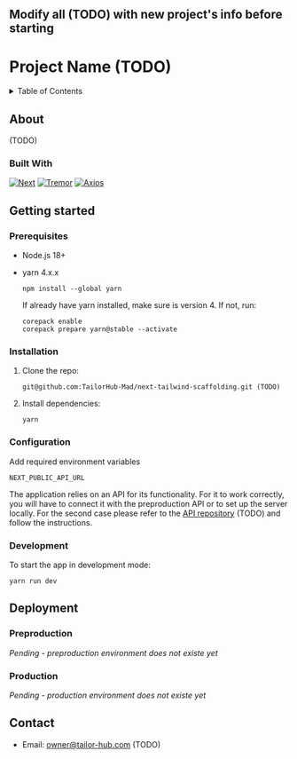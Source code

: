 ## Modify all (TODO) with new project's info before starting

# Project Name (TODO)

<!-- TABLE OF CONTENTS -->
<details>
  <summary>Table of Contents</summary>
  <ol>
    <li>
      <a href="#about">About</a>
      <ul>
        <li><a href="#built-with">Built With</a></li>
      </ul>
    </li>
    <li>
      <a href="#getting-started">Getting Started</a>
      <ul>
        <li><a href="#prerequisites">Prerequisites</a></li>
        <li><a href="#installation">Installation</a></li>
        <li><a href="#configuration">Configuration</a></li>
        <li><a href="#development">Development</a></li>
      </ul>
    </li>
    <li>
        <a href="#deployment">Deployment</a>
        <ul>
          <li><a href="#preproduction">Preproduction</a></li>
          <li><a href="#production">Production</a></li>
        </ul>
    </li>
    <li><a href="#contact">Contact</a></li>
  </ol>
</details>

<!-- ABOUT THE PROJECT -->

## About

(TODO)

### Built With

[![Next][Next.js]][Next-url]
[![Tremor][Tailwind]][Tremor-url]
[![Axios][Axios]][Axios-url]

<!-- GETTING STARTED -->

## Getting started

### Prerequisites

- Node.js 18+
- yarn 4.x.x

  ```
  npm install --global yarn
  ```

  If already have yarn installed, make sure is version 4. If not, run:

  ```
  corepack enable
  corepack prepare yarn@stable --activate
  ```

### Installation

1. Clone the repo:

   ```
   git@github.com:TailorHub-Mad/next-tailwind-scaffolding.git (TODO)
   ```

2. Install dependencies:

   ```
   yarn
   ```

### Configuration

Add required environment variables

```
NEXT_PUBLIC_API_URL
```

The application relies on an API for its functionality. For it to work correctly, you will have to connect it with the preproduction API or to set up the server locally. For the second case please refer to the [API repository](https://github.com/TailorHub-Mad/api) (TODO) and follow the instructions.

### Development

To start the app in development mode:

```
yarn run dev
```

<!-- DEPLOYMENT -->

## Deployment

### Preproduction

_Pending - preproduction environment does not existe yet_

### Production

_Pending - production environment does not existe yet_

<!-- CONTACT -->

## Contact

- Email: owner@tailor-hub.com (TODO)

<!-- MARKDOWN LINKS & IMAGES -->
<!-- https://www.markdownguide.org/basic-syntax/#reference-style-links -->

[Next.js]: https://img.shields.io/badge/next.js-000000?style=for-the-badge&logo=nextdotjs&logoColor=white
[Next-url]: https://nextjs.org/
[Tailwind]: https://img.shields.io/badge/tailwindcss-06B6D4?style=for-the-badge&logo=tailwindcss&logoColor=white
[Tremor-url]: https://tremor.so/
[Axios]: https://img.shields.io/badge/axios-671DDF?style=for-the-badge&logo=axios&logoColor=white
[Axios-url]: https://axios-http.com/es/docs/intro
